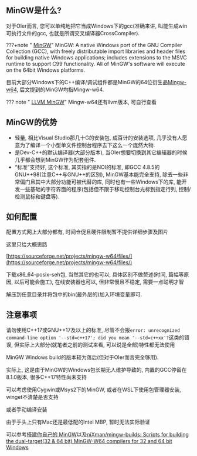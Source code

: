 ## MinGW是什么? 

对于OIer而言, 您可以单纯地把它当成Windows下的gcc(准确来讲, 叫能生成win可执行文件的gcc, 也就是所谓交叉编译器CrossCompiler). 

???+note " [MinGW](https://sourceforge.net/projects/mingw/)"
    MinGW: A native Windows port of the GNU Compiler Collection (GCC), with freely distributable import libraries and header files for building native Windows applications; includes extensions to the MSVC runtime to support C99 functionality. All of MinGW's software will execute on the 64bit Windows platforms. 

目前大部分Windows下的C++编译/调试组件都是MinGW的64位衍生品[Mingw-w64](http://www.mingw-w64.org/), 后文提到的MinGW均指Mingw-w64. 

??? note " [LLVM MinGW](https://github.com/mstorsjo/llvm-mingw)"
    Mingw-w64还有llvm版本, 可自行查看

## MinGW的优势

- 轻量, 相比Visual Studio那几十G的安装包, 成百计的安装选项, 几乎没有人愿意为了编译一个小型单文件控制台程序去下这么一个庞然大物.
- 是Dev-C++的默认编译器(大部分版本), 当OIer想要切换到其它编辑器的时候几乎都会想到MinGW作为配套组件.
- “标准”支持好, 这个标准, 其实指的是NOI的标准, 即GCC 4.8.5的GNU++98(注意C++与GNU++的区别), MinGW基本能完全支持, 除去一些非常偏门且其中大部分功能可被代替的库, 同时也有一些Windows下的库, 能开发一些基础的字符界面的程序(包括但不限于移动控制台光标到指定行列, 控制/检测鼠标和键盘等). 

## 如何配置

配置方式网上大部分都有, 时间仓促且硬件限制暂不提供详细步骤及图片

这里只给大概思路

[https://sourceforge.net/projects/mingw-w64/files/](https://sourceforge.net/projects/mingw-w64/files/)

下载x86_64-posix-seh包, 当然其它的也可以, 具体区别不做赘述(时间, 篇幅等原因, 以后可能会施工), 在线安装器也可以, 但非常慢且不稳定, 需要一点聪明才智

解压到任意目录并将包中的bin(最外层的)加入环境变量即可. 

## 注意事项

请勿使用C++17或GNU++17及以上的标准, 尽管不会报`error: unrecognized command-line option '--std=c++17'; did you mean '--std=c++xx'?`这类的错误, 但实际上大部分(就笔者之前的测试来看, 可以说是全部)特性都无法使用

MinGW Windows build的版本较为落后(但对于OIer而言完全够用). 

实际上, 这是由于MinGW的Windows包长期无人维护导致的, 内置的GCC停留在8.1.0版本, 很多C++17特性尚未支持

可以考虑使用Cygwin或Msys2下的MinGW, 或者在WSL下使用包管理器安装, winget不清楚是否支持

或者手动编译安装

由于手头上只有Mac还是最低配的Intel MBP, 暂时无法实际验证

可以参考[搭建你自己的 MinGW](https://guyutongxue.github.io/blogs/build_mingw.html)以及[niXman/mingw-builds: Scripts for building the dual-target(32 & 64 bit) MinGW-W64 compilers for 32 and 64 bit Windows](https://github.com/niXman/mingw-builds)
